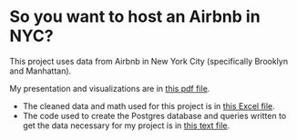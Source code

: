 So you want to host an Airbnb in NYC?
======

This project uses data from Airbnb in New York City (specifically Brooklyn and Manhattan).

My presentation and visualizations are in [this pdf file](https://github.com/Carlene/airbnb_capstone/blob/master/airbnb_capstone.pdf).

- The cleaned data and math used for this project is in [this Excel file](https://github.com/Carlene/airbnb_capstone/blob/master/AB_NYC_2019_roomtype.xlsx).
- The code used to create the Postgres database and queries written to get the data necessary for my project is in [this text file](https://github.com/Carlene/airbnb_capstone/blob/master/airbnb_capstone.sql).

